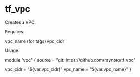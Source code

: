 # tf_vpc

Creates a VPC.

Requires:

vpc_name (for tags)
vpc_cidr

Usage:

module "vpc" {
  source = "git::https://github.com/raynorg/tf_vpc"

  vpc_cidr           = "${var.vpc_cidr}"
  vpc_name           = "${var.vpc_name}"
}
